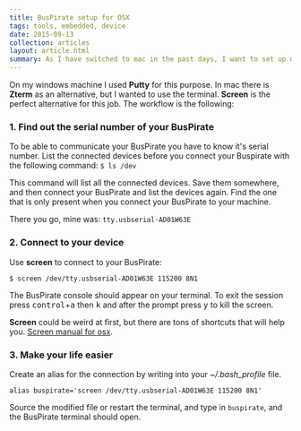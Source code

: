 ```yaml
---
title: BusPirate setup for OSX
tags: tools, embedded, device
date: 2015-09-13
collection: articles
layout: article.html
summary: As I have switched to mac in the past days, I want to set up my BusPirate to be able to communicate with other circuits.
---
```



On my windows machine I used __Putty__
for this purpose. In mac there is __Zterm__ as an alternative, but I wanted to
use the terminal. __Screen__ is the perfect alternative for this job. The
workflow is the following:

### 1. Find out the serial number of your BusPirate

To be able to communicate your BusPirate you have to know it's serial number.
List the connected devices before you connect your Buspirate with the following
command: `$ ls /dev`

This command will list all the connected devices. Save them somewhere, and then
connect your BusPirate and list the devices again. Find the one that is only
present when you connect your BusPirate to your machine.

There you go, mine was: `tty.usbserial-AD01W63E`

### 2. Connect to your device

Use __screen__ to connect to your BusPirate:

`$ screen /dev/tty.usbserial-AD01W63E 115200 8N1`

The BusPirate console should appear on your terminal. To exit the session press
<kbd>control</kbd>+<kbd>a</kbd> then <kbd>k</kbd> and after the prompt press
<kbd>y</kbd> to kill the screen.

__Screen__ could be weird at first, but there are tons of shortcuts that will
help you. [Screen manual for osx](http://ss64.com/osx/screen.html).

### 3. Make your life easier

Create an alias for the connection by writing into your _~/.bash_profile_
file.

`alias buspirate='screen /dev/tty.usbserial-AD01W63E 115200 8N1'`

Source the modified file or restart the terminal, and type in `buspirate`, and
the BusPirate terminal should open.
